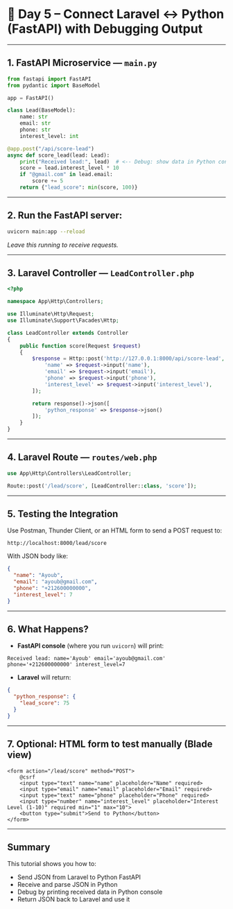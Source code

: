 # 🐍 Day 5 – Connect Laravel ↔ Python (FastAPI) with Debugging Output

---

## 1. FastAPI Microservice — `main.py`

```python
from fastapi import FastAPI
from pydantic import BaseModel

app = FastAPI()

class Lead(BaseModel):
    name: str
    email: str
    phone: str
    interest_level: int

@app.post("/api/score-lead")
async def score_lead(lead: Lead):
    print("Received lead:", lead)  # <-- Debug: show data in Python console
    score = lead.interest_level * 10
    if "@gmail.com" in lead.email:
        score += 5
    return {"lead_score": min(score, 100)}
```

---

## 2. Run the FastAPI server:

```bash
uvicorn main:app --reload
```

*Leave this running to receive requests.*

---

## 3. Laravel Controller — `LeadController.php`

```php
<?php

namespace App\Http\Controllers;

use Illuminate\Http\Request;
use Illuminate\Support\Facades\Http;

class LeadController extends Controller
{
    public function score(Request $request)
    {
        $response = Http::post('http://127.0.0.1:8000/api/score-lead', [
            'name' => $request->input('name'),
            'email' => $request->input('email'),
            'phone' => $request->input('phone'),
            'interest_level' => $request->input('interest_level'),
        ]);

        return response()->json([
            'python_response' => $response->json()
        ]);
    }
}
```

---

## 4. Laravel Route — `routes/web.php`

```php
use App\Http\Controllers\LeadController;

Route::post('/lead/score', [LeadController::class, 'score']);
```

---

## 5. Testing the Integration

Use Postman, Thunder Client, or an HTML form to send a POST request to:

```
http://localhost:8000/lead/score
```

With JSON body like:

```json
{
  "name": "Ayoub",
  "email": "ayoub@gmail.com",
  "phone": "+212600000000",
  "interest_level": 7
}
```

---

## 6. What Happens?

* **FastAPI console** (where you run `uvicorn`) will print:

```
Received lead: name='Ayoub' email='ayoub@gmail.com' phone='+212600000000' interest_level=7
```

* **Laravel** will return:

```json
{
  "python_response": {
    "lead_score": 75
  }
}
```

---

## 7. Optional: HTML form to test manually (Blade view)

```blade
<form action="/lead/score" method="POST">
    @csrf
    <input type="text" name="name" placeholder="Name" required>
    <input type="email" name="email" placeholder="Email" required>
    <input type="text" name="phone" placeholder="Phone" required>
    <input type="number" name="interest_level" placeholder="Interest Level (1-10)" required min="1" max="10">
    <button type="submit">Send to Python</button>
</form>
```

---

## Summary

This tutorial shows you how to:

* Send JSON from Laravel to Python FastAPI
* Receive and parse JSON in Python
* Debug by printing received data in Python console
* Return JSON back to Laravel and use it

